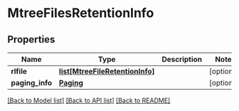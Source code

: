 # MtreeFilesRetentionInfo

## Properties
Name | Type | Description | Notes
------------ | ------------- | ------------- | -------------
**rlfile** | [**list[MtreeFileRetentionInfo]**](MtreeFileRetentionInfo.md) |  | [optional] 
**paging_info** | [**Paging**](Paging.md) |  | [optional] 

[[Back to Model list]](../README.md#documentation-for-models) [[Back to API list]](../README.md#documentation-for-api-endpoints) [[Back to README]](../README.md)



